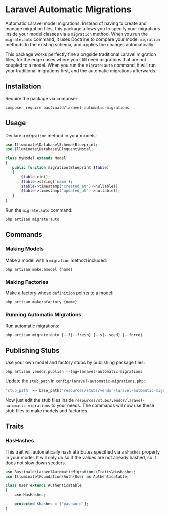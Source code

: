 # Laravel Automatic Migrations

Automatic Laravel model migrations. Instead of having to create and manage migration files, this package allows you to specify your migrations inside your model classes via a `migration` method. When you run the `migrate:auto` command, it uses Doctrine to compare your model `migration` methods to the existing schema, and applies the changes automatically.

This package works perfectly fine alongside traditional Laravel migration files, for the edge cases where you still need migrations that are not coupled to a model. When you run the `migrate:auto` command, it will run your traditional migrations first, and the automatic migrations afterwards.

## Installation

Require the package via composer:

```console
composer require bastinald/laravel-automatic-migrations
```

## Usage

Declare a `migration` method in your models:

 ```php
use Illuminate\Database\Schema\Blueprint;
use Illuminate\Database\Eloquent\Model;

class MyModel extends Model
{
    public function migration(Blueprint $table)
    {
        $table->id();
        $table->string('name');
        $table->timestamp('created_at')->nullable();
        $table->timestamp('updated_at')->nullable();
    }
}
 ```

Run the `migrate:auto` command:

```console
php artisan migrate:auto
```

## Commands

### Making Models

Make a model with a `migration` method included:

```console
php artisan make:amodel {name}
```

### Making Factories

Make a factory whose `definition` points to a model:

```console
php artisan make:afactory {name}
```

### Running Automatic Migrations

Run automatic migrations:

```console
php artisan migrate:auto {--f|--fresh} {--s|--seed} {--force}
```

## Publishing Stubs

Use your own model and factory stubs by publishing package files:

```console
php artisan vendor:publish --tag=laravel-automatic-migrations
```

Update the `stub_path` in `config/laravel-automatic-migrations.php`:

```php
'stub_path' => base_path('resources/stubs/vendor/laravel-automatic-migrations'),
```

Now just edit the stub files inside `resources/stubs/vendor/laravel-automatic-migrations` to your needs. The commands will now use these stub files to make models and factories.

## Traits

### HasHashes

This trait will automatically hash attributes specified via a `$hashes` property in your model. It will only do so if the values are not already hashed, so it does not slow down seeders.

```php
use Bastinald\LaravelAutomaticMigrations\Traits\HasHashes;
use Illuminate\Foundation\Auth\User as Authenticatable;

class User extends Authenticatable
{
    use HasHashes;

    protected $hashes = ['password'];
}
```
